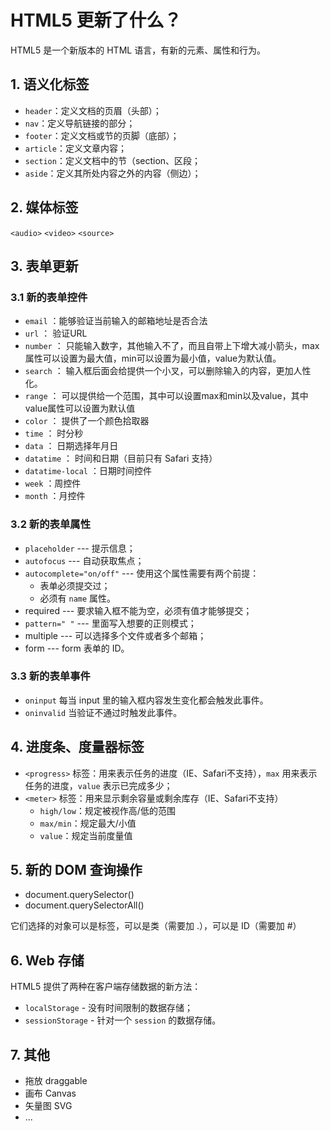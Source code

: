 # HTML5 更新了什么？

HTML5 是一个新版本的 HTML 语言，有新的元素、属性和行为。

## 1. 语义化标签

* `header`：定义⽂档的⻚眉（头部）；
* `nav`：定义导航链接的部分；
* `footer`：定义⽂档或节的⻚脚（底部）；
* `article`：定义⽂章内容；
* `section`：定义⽂档中的节（section、区段；
* `aside`：定义其所处内容之外的内容（侧边）；

## 2. 媒体标签

`<audio>` `<video>` `<source>`

## 3. 表单更新

### 3.1 新的表单控件

* `email` ：能够验证当前输⼊的邮箱地址是否合法
* `url` ： 验证URL
* `number` ： 只能输⼊数字，其他输⼊不了，⽽且⾃带上下增⼤减⼩箭头，max属性可以设置为最⼤值，min可以设置为最⼩值，value为默认值。
* `search` ： 输⼊框后⾯会给提供⼀个⼩叉，可以删除输⼊的内容，更加⼈性化。
* `range` ： 可以提供给⼀个范围，其中可以设置max和min以及value，其中value属性可以设置为默认值
* `color` ： 提供了⼀个颜⾊拾取器
* `time` ： 时分秒
* `data` ： ⽇期选择年⽉⽇
* `datatime` ： 时间和⽇期（⽬前只有 Safari ⽀持）
* `datatime-local` ：⽇期时间控件
* `week` ：周控件
* `month` ：⽉控件

### 3.2 新的表单属性

* `placeholder` --- 提示信息；
* `autofocus` --- ⾃动获取焦点；
* `autocomplete="on/off"` --- 使⽤这个属性需要有两个前提：
  * 表单必须提交过；
  * 必须有 `name` 属性。
* required --- 要求输⼊框不能为空，必须有值才能够提交；
* `pattern=" "` --- ⾥⾯写⼊想要的正则模式；
* multiple --- 可以选择多个⽂件或者多个邮箱；
* form --- form 表单的 ID。

### 3.3 新的表单事件

* `oninput` 每当 input ⾥的输⼊框内容发⽣变化都会触发此事件。
* `oninvalid` 当验证不通过时触发此事件。

## 4. 进度条、度量器标签

* `<progress>` 标签：⽤来表示任务的进度（IE、Safari不⽀持），`max` ⽤来表示任务的进度，`value` 表示已完成多少；
* `<meter>` 标签：⽤来显示剩余容量或剩余库存（IE、Safari不⽀持）
  * `high/low`：规定被视作⾼/低的范围
  * `max/min`：规定最⼤/⼩值
  * `value`：规定当前度量值

## 5. 新的 DOM 查询操作

* document.querySelector()
* document.querySelectorAll()

它们选择的对象可以是标签，可以是类（需要加 .），可以是 ID（需要加 #）

## 6. Web 存储

HTML5 提供了两种在客户端存储数据的新⽅法：

* `localStorage` - 没有时间限制的数据存储；
* `sessionStorage` - 针对⼀个 `session` 的数据存储。

## 7. 其他

* 拖放 draggable
* 画布 Canvas
* 矢量图 SVG
* ...
